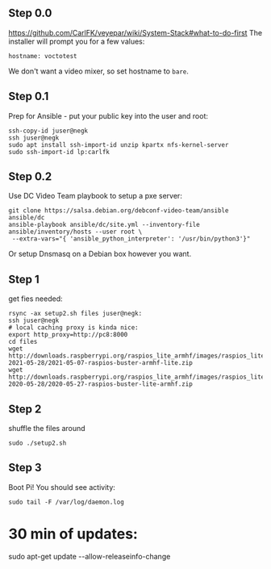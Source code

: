## Step 0.0
https://github.com/CarlFK/veyepar/wiki/System-Stack#what-to-do-first
The installer will prompt you for a few values:
```
hostname: voctotest
```
We don't want a video mixer, so set hostname to `bare`.

## Step 0.1
Prep for Ansible - put your public key into the user and root:
```
ssh-copy-id juser@negk
ssh juser@negk
sudo apt install ssh-import-id unzip kpartx nfs-kernel-server
sudo ssh-import-id lp:carlfk
```

## Step 0.2
Use DC Video Team playbook to setup a pxe server:
```
git clone https://salsa.debian.org/debconf-video-team/ansible ansible/dc
ansible-playbook ansible/dc/site.yml --inventory-file ansible/inventory/hosts --user root \
 --extra-vars="{ 'ansible_python_interpreter': '/usr/bin/python3'}"
```
Or setup Dnsmasq on a Debian box however you want.

## Step 1
get fies needed:
```
rsync -ax setup2.sh files juser@negk:
ssh juser@negk
# local caching proxy is kinda nice:
export http_proxy=http://pc8:8000
cd files
wget http://downloads.raspberrypi.org/raspios_lite_armhf/images/raspios_lite_armhf-2021-05-28/2021-05-07-raspios-buster-armhf-lite.zip
wget http://downloads.raspberrypi.org/raspios_lite_armhf/images/raspios_lite_armhf-2020-05-28/2020-05-27-raspios-buster-lite-armhf.zip
```
## Step 2
shuffle the files around
```
sudo ./setup2.sh
```

## Step 3
Boot Pi!  You should see activity:
```
sudo tail -F /var/log/daemon.log
```

# 30 min of updates:
sudo apt-get update --allow-releaseinfo-change
```
